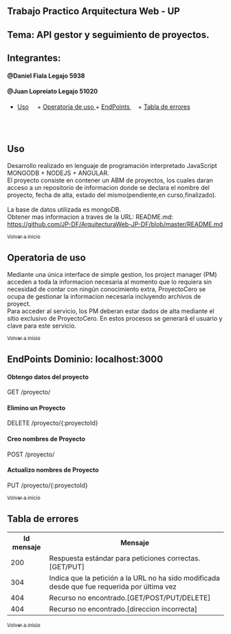 ## Trabajo Practico Arquitectura Web - UP 

## Tema: API gestor y seguimiento de proyectos.

## Integrantes: 
####  @Daniel Fiala Legajo 5938 </br>
####  @Juan Lopreiato Legajo 51020


+ [Uso](#uso)
     + [Operatoria de uso ](#operatoria)
      + [EndPoints ](#EndPoints)
       + [Tabla de errores ](#codigoerror)

</br>     

<a name="#uso"></a>
## Uso
Desarrollo realizado en lenguaje de programación interpretado JavaScript MONGODB + NODEJS + ANGULAR.</br>
El proyecto consiste en contener un ABM de proyectos, los cuales daran acceso a un repositorio de informacion donde se declara el nombre del proyecto, fecha de alta, estado del mismo(pendiente,en curso,finalizado).</br> </br>
La base de datos utilizada es mongoDB.</br>
Obtener mas informacion a traves de la URL: README.md: https://github.com/JP-DF/ArquitecturaWeb-JP-DF/blob/master/README.md
</br>

[<sub>Volver a inicio</sub>](#uso)
</br>

<a name="operatoria"></a>
## Operatoria de uso 
Mediante una única interface de simple gestion, los project manager (PM) acceden a toda la informacion necesaria al momento que lo requiera sin necesidad de contar con ningún conocimiento extra, ProyectoCero se ocupa de gestionar la informacion necesaria incluyendo archivos de proyect.</br>
Para acceder al servicio, los PM deberan estar dados de alta mediante el sitio exclusivo de ProyectoCero. En estos procesos se generará el usuario y clave para este servicio.

[<sub>Volver a inicio</sub>](#uso)
</br>

<a name="EndPoints"></a>
## EndPoints Dominio: localhost:3000
#### Obtengo datos del proyecto
GET /proyecto/
#### Elimino un Proyecto 
DELETE /proyecto/{:proyectoId}
#### Creo nombres de Proyecto
POST /proyecto/
#### Actualizo nombres de Proyecto
PUT /proyecto/{:proyectoId}



[<sub>Volver a inicio</sub>](#uso)
</br>

<a name="codigoerror"></a>
## Tabla de errores
<table>
<tr><th>Id mensaje</th><th>Mensaje</th></tr>
<tr><td>200</td><td>Respuesta estándar para peticiones correctas.[GET/PUT]</td></tr> 
<tr><td>304</td><td>Indica que la petición a la URL no ha sido modificada desde que fue requerida por última vez</td></tr>
<tr><td>404</td><td>Recurso no encontrado.[GET/POST/PUT/DELETE]</td></tr> 
<tr><td>404</td><td>Recurso no encontrado.[direccion incorrecta]</td></tr>
</table>

[<sub>Volver a inicio</sub>](#uso)

